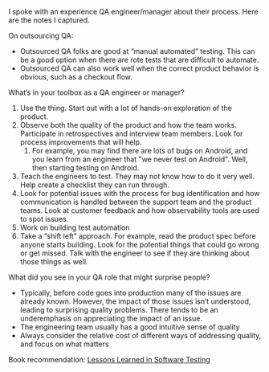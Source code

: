 I spoke with an experience QA engineer/manager about their process. Here are the notes I captured.

On outsourcing QA:
- Outsourced QA folks are good at “manual automated” testing. This can be a good option when there are rote tests that are difficult to automate.
- Outsourced QA can also work well when the correct product behavior is obvious, such as a checkout flow.

What’s in your toolbox as a QA engineer or manager?
1. Use the thing. Start out with a lot of hands-on exploration of the product.
1. Observe both the quality of the product and how the team works. Participate in retrospectives and interview team members. Look for process improvements that will help.
   1. For example, you may find there are lots of bugs on Android, and you learn from an engineer that "we never test on Android". Well, then starting testing on Android.
1. Teach the engineers to test. They may not know how to do it very well. Help create a checklist they can run through.
1. Look for potential issues with the process for bug identification and how communication is handled between the support team and the product teams. Look at customer feedback and how observability tools are used to spot issues.
1. Work on building test automation
1. Take a “shift left” approach. For example, read the product spec before anyone starts building. Look for the potential things that could go wrong or get missed. Talk with the engineer to see if they are thinking about those things as well.

What did you see in your QA role that might surprise people?
- Typically, before code goes into production many of the issues are already known. However, the impact of those issues isn’t understood, leading to surprising quality problems. There tends to be an underemphasis on appreciating the impact of an issue.
- The engineering team usually has a good intuitive sense of quality
- Always consider the relative cost of different ways of addressing quality, and focus on what matters

Book recommendation: [Lessons Learned in Software Testing](https://www.amazon.com/Lessons-Learned-Software-Testing-Context-Driven/dp/0471081124)
